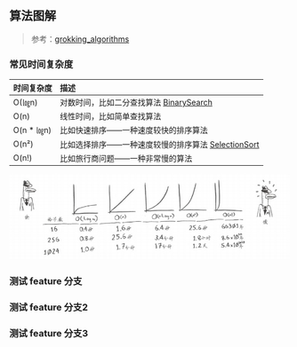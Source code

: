 ## 算法图解

> 参考：[grokking_algorithms](https://github.com/egonSchiele/grokking_algorithms)

### 常见时间复杂度
|时间复杂度|描述|
|:---------|:---------|
|O(㏒n)|对数时间，比如二分查找算法 [BinarySearch](src/BinarySearch.java)|
|O(n)|线性时间，比如简单查找算法|
|O(n * ㏒n)|比如快速排序——一种速度较快的排序算法 |
|O(n²)|比如选择排序——一种速度较慢的排序算法 [SelectionSort](src/SelectionSort.java)|
|O(n!)|比如旅行商问题——一种非常慢的算法|

![](img/algorithm01.png)

### 测试 feature 分支
### 测试 feature 分支2
### 测试 feature 分支3

